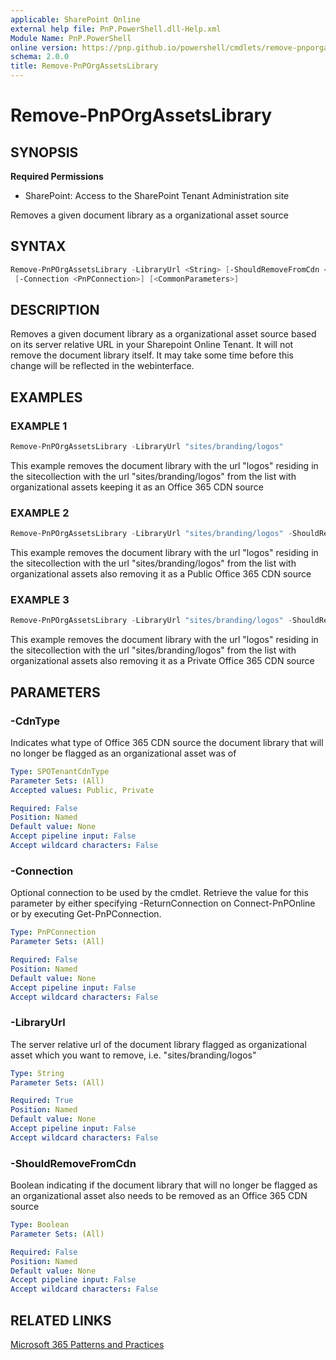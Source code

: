 ```yaml
---
applicable: SharePoint Online
external help file: PnP.PowerShell.dll-Help.xml
Module Name: PnP.PowerShell
online version: https://pnp.github.io/powershell/cmdlets/remove-pnporgassetslibrary
schema: 2.0.0
title: Remove-PnPOrgAssetsLibrary
---
```


# Remove-PnPOrgAssetsLibrary

## SYNOPSIS

**Required Permissions**

* SharePoint: Access to the SharePoint Tenant Administration site

Removes a given document library as a organizational asset source

## SYNTAX

```powershell
Remove-PnPOrgAssetsLibrary -LibraryUrl <String> [-ShouldRemoveFromCdn <Boolean>] [-CdnType <SPOTenantCdnType>]
 [-Connection <PnPConnection>] [<CommonParameters>]
```

## DESCRIPTION
Removes a given document library as a organizational asset source based on its server relative URL in your Sharepoint Online Tenant. It will not remove the document library itself. It may take some time before this change will be reflected in the webinterface.

## EXAMPLES

### EXAMPLE 1
```powershell
Remove-PnPOrgAssetsLibrary -LibraryUrl "sites/branding/logos"
```

This example removes the document library with the url "logos" residing in the sitecollection with the url "sites/branding/logos" from the list with organizational assets keeping it as an Office 365 CDN source

### EXAMPLE 2
```powershell
Remove-PnPOrgAssetsLibrary -LibraryUrl "sites/branding/logos" -ShouldRemoveFromCdn $true
```

This example removes the document library with the url "logos" residing in the sitecollection with the url "sites/branding/logos" from the list with organizational assets also removing it as a Public Office 365 CDN source

### EXAMPLE 3
```powershell
Remove-PnPOrgAssetsLibrary -LibraryUrl "sites/branding/logos" -ShouldRemoveFromCdn $true -CdnType Private
```

This example removes the document library with the url "logos" residing in the sitecollection with the url "sites/branding/logos" from the list with organizational assets also removing it as a Private Office 365 CDN source

## PARAMETERS

### -CdnType
Indicates what type of Office 365 CDN source the document library that will no longer be flagged as an organizational asset was of

```yaml
Type: SPOTenantCdnType
Parameter Sets: (All)
Accepted values: Public, Private

Required: False
Position: Named
Default value: None
Accept pipeline input: False
Accept wildcard characters: False
```

### -Connection
Optional connection to be used by the cmdlet. Retrieve the value for this parameter by either specifying -ReturnConnection on Connect-PnPOnline or by executing Get-PnPConnection.

```yaml
Type: PnPConnection
Parameter Sets: (All)

Required: False
Position: Named
Default value: None
Accept pipeline input: False
Accept wildcard characters: False
```

### -LibraryUrl
The server relative url of the document library flagged as organizational asset which you want to remove, i.e. "sites/branding/logos"

```yaml
Type: String
Parameter Sets: (All)

Required: True
Position: Named
Default value: None
Accept pipeline input: False
Accept wildcard characters: False
```

### -ShouldRemoveFromCdn
Boolean indicating if the document library that will no longer be flagged as an organizational asset also needs to be removed as an Office 365 CDN source

```yaml
Type: Boolean
Parameter Sets: (All)

Required: False
Position: Named
Default value: None
Accept pipeline input: False
Accept wildcard characters: False
```

## RELATED LINKS

[Microsoft 365 Patterns and Practices](https://aka.ms/m365pnp)